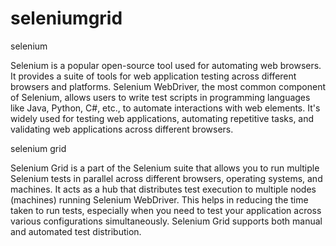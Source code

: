 # seleniumgrid
selenium

Selenium is a popular open-source tool used for automating web browsers. It provides a suite of tools for web application testing across different browsers and platforms. Selenium WebDriver, the most common component of Selenium, allows users to write test scripts in programming languages like Java, Python, C#, etc., to automate interactions with web elements. It's widely used for testing web applications, automating repetitive tasks, and validating web applications across different browsers.

selenium grid

Selenium Grid is a part of the Selenium suite that allows you to run multiple Selenium tests in parallel across different browsers, operating systems, and machines. It acts as a hub that distributes test execution to multiple nodes (machines) running Selenium WebDriver. This helps in reducing the time taken to run tests, especially when you need to test your application across various configurations simultaneously. Selenium Grid supports both manual and automated test distribution.
 
